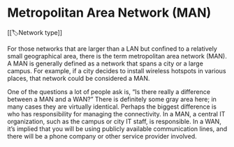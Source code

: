 
# Metropolitan Area Network (MAN)

[[🏷️Network type]]

For those networks that are larger than a LAN but confined to a relatively small geographical area, there is the term metropolitan area network (MAN). A MAN is generally defined as a network that spans a city or a large campus. For example, if a city decides to install wireless hotspots in various places, that network could be considered a MAN.

One of the questions a lot of people ask is, “Is there really a difference between a MAN and a WAN?” There is definitely some gray area here; in many cases they are virtually identical. Perhaps the biggest difference is who has responsibility for managing the connectivity. In a MAN, a central IT organization, such as the campus or city IT staff, is responsible. In a WAN, it’s implied that you will be using publicly available communication lines, and there will be a phone company or other service provider involved. 